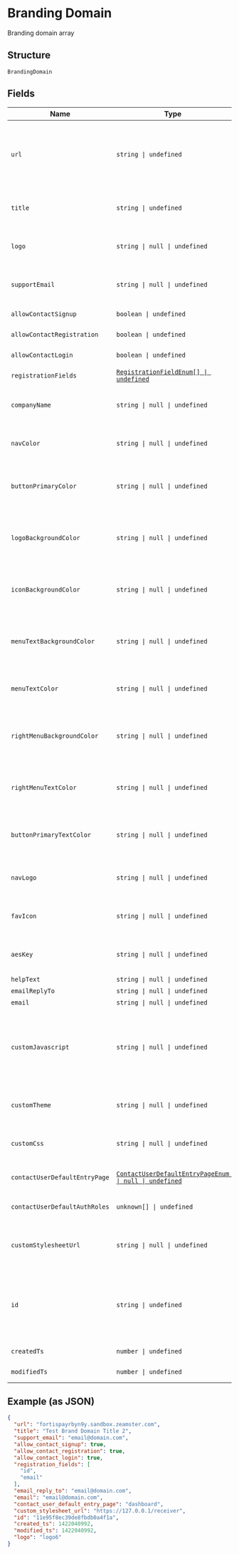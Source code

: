 
# Branding Domain

Branding domain array

## Structure

`BrandingDomain`

## Fields

| Name | Type | Tags | Description |
|  --- | --- | --- | --- |
| `url` | `string \| undefined` | Optional | URL<br>**Constraints**: *Maximum Length*: `64`, *Pattern*: `^[a-zA-Z0-9]+([\-\.]{1}[a-zA-Z0-9]+)*\.[a-zA-Z]{2,5}$` |
| `title` | `string \| undefined` | Optional | Domain Name<br>**Constraints**: *Maximum Length*: `64` |
| `logo` | `string \| null \| undefined` | Optional | Logo<br>**Constraints**: *Maximum Length*: `64` |
| `supportEmail` | `string \| null \| undefined` | Optional | Support Email<br>**Constraints**: *Maximum Length*: `64` |
| `allowContactSignup` | `boolean \| undefined` | Optional | Allow Contact Signup. |
| `allowContactRegistration` | `boolean \| undefined` | Optional | Allow Contact Registration. |
| `allowContactLogin` | `boolean \| undefined` | Optional | Allow Contact Login. |
| `registrationFields` | [`RegistrationFieldEnum[] \| undefined`](../../doc/models/registration-field-enum.md) | Optional | Registration Fields |
| `companyName` | `string \| null \| undefined` | Optional | Company Name.<br>**Constraints**: *Maximum Length*: `32` |
| `navColor` | `string \| null \| undefined` | Optional | Nav Color.<br>**Constraints**: *Maximum Length*: `7` |
| `buttonPrimaryColor` | `string \| null \| undefined` | Optional | Button Primary Color.<br>**Constraints**: *Maximum Length*: `7` |
| `logoBackgroundColor` | `string \| null \| undefined` | Optional | Logo Background Color.<br>**Constraints**: *Maximum Length*: `7` |
| `iconBackgroundColor` | `string \| null \| undefined` | Optional | Icon Background Color.<br>**Constraints**: *Maximum Length*: `7` |
| `menuTextBackgroundColor` | `string \| null \| undefined` | Optional | Menu Text Background Color<br>**Constraints**: *Maximum Length*: `7` |
| `menuTextColor` | `string \| null \| undefined` | Optional | Menu Text Color.<br>**Constraints**: *Maximum Length*: `7` |
| `rightMenuBackgroundColor` | `string \| null \| undefined` | Optional | Right Menu Background Color.<br>**Constraints**: *Maximum Length*: `7` |
| `rightMenuTextColor` | `string \| null \| undefined` | Optional | Right Menu Text Color.<br>**Constraints**: *Maximum Length*: `7` |
| `buttonPrimaryTextColor` | `string \| null \| undefined` | Optional | Button Primary Text Color.<br>**Constraints**: *Maximum Length*: `7` |
| `navLogo` | `string \| null \| undefined` | Optional | Nav Logo.<br>**Constraints**: *Maximum Length*: `256` |
| `favIcon` | `string \| null \| undefined` | Optional | Fav Icon.<br>**Constraints**: *Maximum Length*: `256` |
| `aesKey` | `string \| null \| undefined` | Optional | Aes Key.<br>**Constraints**: *Maximum Length*: `255` |
| `helpText` | `string \| null \| undefined` | Optional | Help Text. |
| `emailReplyTo` | `string \| null \| undefined` | Optional | Email Reply To. |
| `email` | `string \| null \| undefined` | Optional | Email. |
| `customJavascript` | `string \| null \| undefined` | Optional | Custom Javascript.<br>**Constraints**: *Maximum Length*: `2048`, *Pattern*: `^<script\b[^>]*>([\s\S]*?)<\/script>$` |
| `customTheme` | `string \| null \| undefined` | Optional | Custom Theme<br>**Constraints**: *Maximum Length*: `48` |
| `customCss` | `string \| null \| undefined` | Optional | Custom CSS<br>**Constraints**: *Maximum Length*: `2048` |
| `contactUserDefaultEntryPage` | [`ContactUserDefaultEntryPageEnum \| null \| undefined`](../../doc/models/contact-user-default-entry-page-enum.md) | Optional | Contact User Default Entry Page |
| `contactUserDefaultAuthRoles` | `unknown[] \| undefined` | Optional | Contact User Default Auth Role |
| `customStylesheetUrl` | `string \| null \| undefined` | Optional | Custom Stylesheet URL<br>**Constraints**: *Maximum Length*: `256` |
| `id` | `string \| undefined` | Optional | Id<br>**Constraints**: *Pattern*: `^(([0-9a-fA-F\-]{24,36})\|(([0-9a-fA-F]{8})-(([0-9a-fA-F]{4}\-){3})([0-9a-fA-F]{12})))$` |
| `createdTs` | `number \| undefined` | Optional | Created Time Stamp |
| `modifiedTs` | `number \| undefined` | Optional | Modified Time Stamp |

## Example (as JSON)

```json
{
  "url": "fortispayrbyn9y.sandbox.zeamster.com",
  "title": "Test Brand Domain Title 2",
  "support_email": "email@domain.com",
  "allow_contact_signup": true,
  "allow_contact_registration": true,
  "allow_contact_login": true,
  "registration_fields": [
    "id",
    "email"
  ],
  "email_reply_to": "email@domain.com",
  "email": "email@domain.com",
  "contact_user_default_entry_page": "dashboard",
  "custom_stylesheet_url": "https://127.0.0.1/receiver",
  "id": "11e95f8ec39de8fbdb0a4f1a",
  "created_ts": 1422040992,
  "modified_ts": 1422040992,
  "logo": "logo6"
}
```

